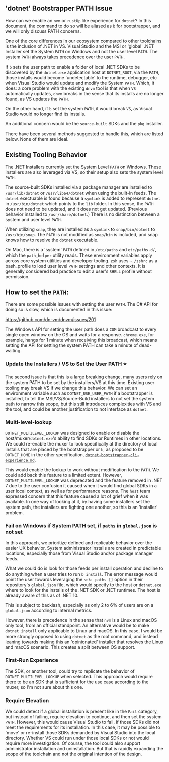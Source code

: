 ## 'dotnet' Bootstrapper PATH Issue

How can we enable an `nvm` or `rustUp` like experience for `dotnet`? In this document, the command to do so will be aliased as `b` for bootstrapper, and we will only discuss PATH concerns.

One of the core differences in our ecosystem compared to other toolchains is the inclusion of .NET in VS. Visual Studio and the MSI or 'global' .NET Installer set the System `PATH` on Windows and not the user level `PATH`. The system `PATH` always takes precedence over the user `PATH`.

If `b` sets the user path to enable a folder of local .NET SDKs to be discovered by the `dotnet.exe` application host at `DOTNET_ROOT`, via the `PATH`, those installs would become 'undetectable' to the runtime, debugger, etc when Visual Studio would update and modify the System `PATH`. Which, it does:  a core problem with the existing `dnvm` tool is that when `VS` automatically updates, `dnvm` breaks in the sense that its installs are no longer found, as VS updates the `PATH`.

On the other hand, if `b` set the system `PATH`, it would break `VS`, as Visual Studio would no longer find its installs.

An additional concern would be the `source-built` SDKs and the `pkg` installer.

There have been several methods suggested to handle this, which are listed below. None of them are ideal.

## Existing Tooling Behavior

The .NET Installers currently set the System Level `PATH` on Windows. These installers are also leveraged via VS, so their setup also sets the system level `PATH`.

The source-built SDKs installed via a package manager are installed to `/usr/lib/dotnet` or `/usr/lib64/dotnet` when using the built-in feeds. The `dotnet` exectuable is found because a `symlink` is added to represent `dotnet` in `/usr/bin/dotnet` which points to the `lib` folder. In this sense, the `PATH` does not need to be updated, and it does not get updated. (Previous behavior installed to `/usr/share/dotnet`.) There is no distinction between a system and user level `PATH`.

When utilizing `snap`, they are installed as a `symlink` to `snap/bin/dotnet` to `/usr/bin/snap`. The `PATH` is not modified as `snap/bin` is included, and snap knows how to resolve the `dotnet` executable.

On Mac, there is a 'system' `PATH` defined in `/etc/paths` and `etc/paths.d/`, which the `path_helper` utility reads. These environment variables apply across core system utilities and developer tooling. `zsh` uses `~./zshrc` as a bash_profile to load user level `PATH` settings and other contexts. It is generally considered bad practice to edit a user's `SHELL` profile without permission.

## How to set the `PATH`:

There are some possible issues with setting the user `PATH`.
The C# API for doing so is slow, which is documented in this issue:

https://github.com/dn-vm/dnvm/issues/201

The Windows API for setting the user path does a `COM` broadcast to every single open window on the OS and waits for a response. `chrome.exe`, for example, hangs for 1 minute when receiving this broadcast, which means setting the API for setting the system PATH can take a minute of dead-waiting.


### Update the Installers / VS to Set the User PATH :star:

The second issue is that this is a large breaking change, many users rely on the system PATH to be set by the installers/VS at this time. Existing user tooling may break VS if we change this behavior. We can set an environment variable such as `DOTNET_USE_USER_PATH` if a bootstrapper is installed, to tell the MSI/VS/Source-Build installers to not set the system path to narrow this scope, but this still introduces complexities with VS and the tool, and could be another justification to not interface as `dotnet`.


### Multi-level-lookup

`DOTNET_MULTILEVEL_LOOKUP` was designed to enable or disable the host/muxer/`dotnet.exe`'s ability to find SDKs or Runtimes in other locations. We could re-enable the muxer to look specifically at the directory of local installs that are placed by the bootstrapper or `b`, as proposed to be `DOTNET_HOME` in the other specification, [`dotnet-bootstrapper-cli-experience.md`](./dotnet-bootstrapper-cli-experience.md).

This would enable the lookup to work without modification to the `PATH`. We could add back this feature to a limited extent. However, `DOTNET_MULTILEVEL_LOOKUP` was deprecated and the feature removed in .NET 7 due to the user confusion it caused when it would find global SDKs in a user local context, as well as for performance reasons. The `host` team expressed concern that this feature caused a lot of grief when it was available. In one way of looking at it, by having some installers set the system path, the installers are fighting one another, so this is an 'installer' problem.

### Fail on Windows if System PATH set, if `paths` in `global.json` is not set

In this approach, we prioritize defined and replicable behavior over the easier UX behavior. System administrator installs are created in predictable locations, especially those from Visual Studio and/or package manager feeds.

What we could do is look for those feeds per install operation and decline to do anything when a user tries to run `b install`. The error message would point the user towards leveraging the `sdk: paths []` option in their repository's `global.json` file, which would specify to the host or `dotnet.exe` where to look for the installs of the .NET SDK or .NET runtimes. The host is already aware of this as of .NET 10.

This is subject to backlash, especially as only 2 to 6% of users are on a `global.json` according to internal metrics.

However, there is precedence in the sense that `nvm` is a Linux and macOS only tool, from an official standpoint. An alternative would be to make `dotnet install` only applicable to Linux and macOS. In this case, I would be more strongly opposed to using `dotnet` as the root command, and instead leaning towards making this an 'opinionated' installer that resolves the Linux and macOS scenario. This creates a split between OS support.

### First-Run Experience

The SDK, or another tool, could try to replicate the behavior of `DOTNET_MULTILEVEL_LOOKUP` when selected. This approach would require there to be an SDK that is sufficient for the use case according to the muxer, so I'm not sure about this one.

### Require Elevation

We could detect if a global installation is present like in the `Fail` category, but instead of failing, require elevation to continue, and then set the system `PATH`. However, this would cause Visual Studio to fail, if those SDKs did not meet the requirements for its installation. In this case, it may be possible to 'move' or re-install those SDKs demanded by Visual Studio into the local directory. Whether VS could run under those local SDKs or not would require more investigation. Of course, the tool could also support administrator installation and uninstallation. But that is rapidly expanding the scope of the toolchain and not the original intention of the design.
